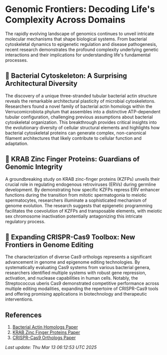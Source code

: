 # Genomic Frontiers: Decoding Life's Complexity Across Domains

The rapidly evolving landscape of genomics continues to unveil intricate molecular mechanisms that shape biological systems. From bacterial cytoskeletal dynamics to epigenetic regulation and disease pathogenesis, recent research demonstrates the profound complexity underlying genetic interactions and their implications for understanding life's fundamental processes.

## 🧬 Bacterial Cytoskeleton: A Surprising Architectural Diversity

The discovery of a unique three-stranded tubular bacterial actin structure reveals the remarkable architectural plasticity of microbial cytoskeletons. Researchers found a novel family of bacterial actin homologs within the Verrucomicrobiota phylum that assembles into a distinctive ATP-dependent tubular configuration, challenging previous assumptions about bacterial cytoskeletal organization. This breakthrough provides critical insights into the evolutionary diversity of cellular structural elements and highlights how bacterial cytoskeletal proteins can generate complex, non-canonical filament architectures that likely contribute to cellular function and adaptation.

## 🔬 KRAB Zinc Finger Proteins: Guardians of Genomic Integrity

A groundbreaking study on KRAB zinc-finger proteins (KZFPs) unveils their crucial role in regulating endogenous retroviruses (ERVs) during germline development. By demonstrating how specific KZFPs repress ERV enhancer functions during the transition from mitotic spermatogonia to meiotic spermatocytes, researchers illuminate a sophisticated mechanism of genome evolution. The research suggests that epigenetic programming facilitates the coevolution of KZFPs and transposable elements, with meiotic sex chromosome inactivation potentially antagonizing this intricate regulatory process.

## 🧫 Expanding CRISPR-Cas9 Toolbox: New Frontiers in Genome Editing

The characterization of diverse Cas9 orthologs represents a significant advancement in genome and epigenome editing technologies. By systematically evaluating Cas9 systems from various bacterial genera, researchers identified multiple systems with robust gene repression, activation, and nuclease capabilities in human cells. Notably, the Streptococcus uberis Cas9 demonstrated competitive performance across multiple editing modalities, expanding the repertoire of CRISPR-Cas9 tools and offering promising applications in biotechnology and therapeutic interventions.

## References

1. [Bacterial Actin Homologs Paper](https://pubmed.ncbi.nlm.nih.gov/40073056/)
2. [KRAB Zinc Finger Proteins Paper](https://pubmed.ncbi.nlm.nih.gov/40074296/)
3. [CRISPR-Cas9 Orthologs Paper](https://pubmed.ncbi.nlm.nih.gov/40073054/)

*Last update: Thu Mar 13 06:12:53 UTC 2025*

